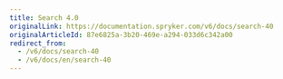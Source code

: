 ```yaml
---
title: Search 4.0
originalLink: https://documentation.spryker.com/v6/docs/search-40
originalArticleId: 87e6825a-3b20-469e-a294-033d6c342a00
redirect_from:
  - /v6/docs/search-40
  - /v6/docs/en/search-40
---
```



